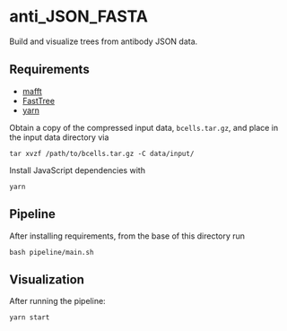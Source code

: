 # anti\_JSON_FASTA

Build and visualize trees from antibody JSON data.

## Requirements

- [mafft](https://mafft.cbrc.jp/alignment/software/)
- [FastTree](http://www.microbesonline.org/fasttree/)
- [yarn](https://yarnpkg.com/en/)

Obtain a copy of the compressed input data, `bcells.tar.gz`, and place in the input data directory via

```
tar xvzf /path/to/bcells.tar.gz -C data/input/
```

Install JavaScript dependencies with

```
yarn
```

## Pipeline

After installing requirements, from the base of this directory run

```
bash pipeline/main.sh
```

## Visualization

After running the pipeline:

```
yarn start
```

